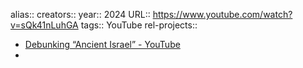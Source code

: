 alias::
creators::
year:: 2024
URL:: https://www.youtube.com/watch?v=sQk41nLuhGA
tags:: YouTube
rel-projects::

- [Debunking “Ancient Israel” - YouTube](https://www.youtube.com/watch?v=sQk41nLuhGA)
-
